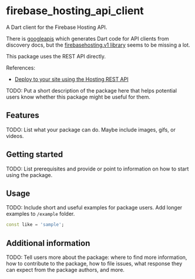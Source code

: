 # firebase_hosting_api_client

A Dart client for the Firebase Hosting API.

There is [googleapis](https://pub.dev/packages/googleapis) which generates Dart code for API clients from discovery docs, but the [firebasehosting.v1 library](https://pub.dev/documentation/googleapis/latest/firebasehosting.v1/firebasehosting.v1-library.html) seems to be missing a lot.

This package uses the REST API directly.

References:
- [Deploy to your site using the Hosting REST API](https://firebase.google.com/docs/hosting/api-deploy)

<!-- 
This README describes the package. If you publish this package to pub.dev,
this README's contents appear on the landing page for your package.

For information about how to write a good package README, see the guide for
[writing package pages](https://dart.dev/guides/libraries/writing-package-pages). 

For general information about developing packages, see the Dart guide for
[creating packages](https://dart.dev/guides/libraries/create-library-packages)
and the Flutter guide for
[developing packages and plugins](https://flutter.dev/developing-packages). 
-->

TODO: Put a short description of the package here that helps potential users
know whether this package might be useful for them.

## Features

TODO: List what your package can do. Maybe include images, gifs, or videos.

## Getting started

TODO: List prerequisites and provide or point to information on how to
start using the package.

## Usage

TODO: Include short and useful examples for package users. Add longer examples
to `/example` folder. 

```dart
const like = 'sample';
```

## Additional information

TODO: Tell users more about the package: where to find more information, how to 
contribute to the package, how to file issues, what response they can expect 
from the package authors, and more.
